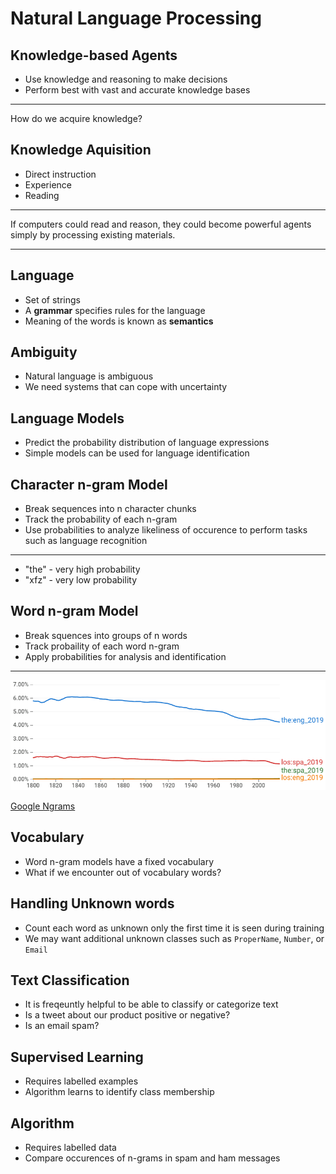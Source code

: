 Natural Language Processing
===========================

Knowledge-based Agents
----------------------

- Use knowledge and reasoning to make decisions
- Perform best with vast and accurate knowledge bases

---

How do we acquire knowledge?

Knowledge Aquisition
--------------------

- Direct instruction
- Experience
- Reading

---

If computers could read and reason, they could become powerful agents simply by processing existing materials.

---

Language
--------

- Set of strings
- A **grammar** specifies rules for the language
- Meaning of the words is known as **semantics**

Ambiguity
---------

- Natural language is ambiguous
- We need systems that can cope with uncertainty

Language Models
---------------

- Predict the probability distribution of language expressions
- Simple models can be used for language identification

Character n-gram Model
----------------------

- Break sequences into n character chunks
- Track the probability of each n-gram
- Use probabilities to analyze likeliness of occurence to perform tasks such as language recognition

---

- "the" - very high probability
- "xfz" - very low probability

Word n-gram Model
-----------------

- Break squences into groups of n words
- Track probaility of each word n-gram
- Apply probabilities for analysis and identification

---

![English vs Spanish Word Occurance](media/en-es-ngram.png)

[Google Ngrams](https://books.google.com/ngrams/graph?content=the%3Aeng_2019%2Clos%3Aspa_2019%2Cthe%3Aspa_2019%2Clos%3Aeng_2019&year_start=1800&year_end=2019&corpus=26&smoothing=3&direct_url=t1%3B%2Cthe%3Aeng_2019%3B%2Cc0%3B.t1%3B%2Clos%3Aspa_2019%3B%2Cc0%3B.t1%3B%2Cthe%3Aspa_2019%3B%2Cc0%3B.t1%3B%2Clos%3Aeng_2019%3B%2Cc0) 

Vocabulary
----------

- Word n-gram models have a fixed vocabulary
- What if we encounter out of vocabulary words?

Handling Unknown words
---------------------

- Count each word as unknown only the first time it is seen during training
- We may want additional unknown classes such as `ProperName`, `Number`, or `Email`

Text Classification
-------------------

- It is freqeuntly helpful to be able to classify or categorize text
- Is a tweet about our product positive or negative?
- Is an email spam?

Supervised Learning
-------------------

- Requires labelled examples
- Algorithm learns to identify class membership

Algorithm
---------

- Requires labelled data
- Compare occurences of n-grams in spam and ham messages
